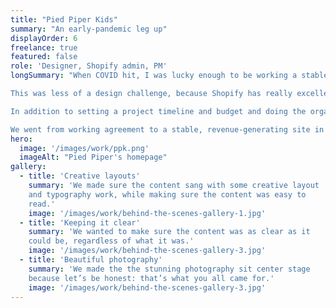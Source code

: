```yaml
---
title: "Pied Piper Kids"
summary: "An early-pandemic leg up"
displayOrder: 6
freelance: true
featured: false
role: 'Designer, Shopify admin, PM'
longSummary: "When COVID hit, I was lucky enough to be working a stable, remote, full-time job that enabled me to take on the occasional freelance project. The owner of Pied Piper Kids reached out in the very early days of the pandemic, looking for digital solutions for a brick-and-mortar business.

This was less of a design challenge, because Shopify has really excellent themes available, than it was a project management challenge. Pied Piper's owner knew her online presence was dated and wouldn't readily support e-commerce, but she also didn't know where to start. We also had an extremely short timeline: there was a very real risk that the business would not survive the pandemic if we couldn't get it online quickly.

In addition to setting a project timeline and budget and doing the organizational work Shopify requires, my primary task was reassuring my client that she could, in fact, learn a new platform and successfully bring her business online quickly.

We went from working agreement to a stable, revenue-generating site in three weeks."
hero:
  image: '/images/work/ppk.png'
  imageAlt: "Pied Piper's homepage"
gallery:
  - title: 'Creative layouts'
    summary: 'We made sure the content sang with some creative layout
    and typography work, while making sure the content was easy to
    read.'
    image: '/images/work/behind-the-scenes-gallery-1.jpg'
  - title: 'Keeping it clear'
    summary: 'We wanted to make sure the content was as clear as it
    could be, regardless of what it was.'
    image: '/images/work/behind-the-scenes-gallery-3.jpg'
  - title: 'Beautiful photography'
    summary: 'We made the the stunning photography sit center stage
    because let’s be honest: that’s what you all came for.'
    image: '/images/work/behind-the-scenes-gallery-3.jpg'
---
```

